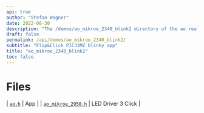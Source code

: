 ```yaml
---
api: true
author: "Stefan Wagner"
date: 2022-08-30
description: "The /demos/ao_mikroe_2340_blink2 directory of the ao real-time operating system."
draft: false
permalink: /api/demos/ao_mikroe_2340_blink2/ 
subtitle: "Flip&Click PIC32MZ blinky app"
title: "ao_mikroe_2340_blink2"
toc: false
---
```


# Files

| [`ao.h`](ao.h.md) | App |
| [`ao_mikroe_2950.h`](ao_mikroe_2950.h.md) | LED Driver 3 Click |
